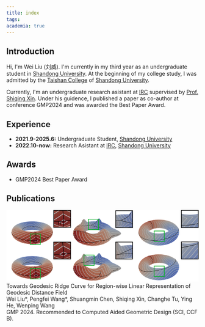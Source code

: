 ```yaml
---
title: index
tags:
academia: true
---
```


## Introduction

Hi, I'm Wei Liu (刘威). I'm currently in my third year as an undergraduate student in [Shandong University](https://www.sdu.edu.cn/). At the beginning of my college study, I was admitted by the [Taishan College](https://www.tsxt.sdu.edu.cn/) of [Shandong University](https://www.sdu.edu.cn/).

Currently, I'm an undergraduate research asistant at [IRC](https://irc.cs.sdu.edu.cn/) supervised by [Prof. Shiqing Xin](https://irc.cs.sdu.edu.cn/~shiqing/index.html). Under his guidence, I published a paper as co-author at conference GMP2024 and was awarded the Best Paper Award.

## Experience

- **2021.9-2025.6:** Undergraduate Student, [Shandong University](https://www.sdu.edu.cn/)
- **2022.10-now:** Research Asistant at [IRC](https://irc.cs.sdu.edu.cn/), [Shandong University](https://www.sdu.edu.cn/)

## Awards

- GMP2024 Best Paper Award

## Publications

<div class="paper-wrapper">
<div class="paper-trailer-container">
<img class="paper-trailer" src="/images/geodesic_ridges.png"/>
</div>
<div class="paper-text">
<div class="paper-title">
Towards Geodesic Ridge Curve for Region-wise Linear Representation of Geodesic Distance Field
</div>
<div class="paper-authors">
<span class="paper-author-myself">Wei Liu*</span>, Pengfei Wang*, Shuangmin Chen, Shiqing Xin, Changhe Tu, Ying He, Wenping Wang
</div>
<div class="paper-details">
GMP 2024. Recommended to Computed Aided Geometric Design (SCI, CCF B).
</div>
</div>
</div>
